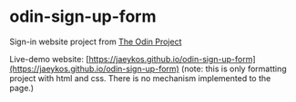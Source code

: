 # odin-sign-up-form

Sign-in website project from [The Odin Project](https://www.theodinproject.com/lessons/node-path-intermediate-html-and-css-sign-up-form)

Live-demo website: [https://jaeykos.github.io/odin-sign-up-form](https://jaeykos.github.io/odin-sign-up-form) 
(note: this is only formatting project with html and css. There is no mechanism implemented to the page.) 
